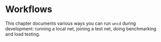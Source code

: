 # Workflows

This chapter documents various ways you can run `uncd` during development:
running a local net, joining a test net, doing benchmarking and load testing. 
